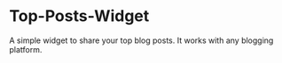 # Top-Posts-Widget
A simple widget to share your top blog posts. It works with any blogging platform.
